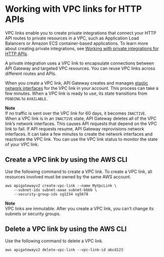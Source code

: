 # Working with VPC links for HTTP APIs<a name="http-api-vpc-links"></a>

VPC links enable you to create private integrations that connect your HTTP API routes to private resources in a VPC, such as Application Load Balancers or Amazon ECS container\-based applications\. To learn more about creating private integrations, see [Working with private integrations for HTTP APIs](http-api-develop-integrations-private.md)\.

A private integration uses a VPC link to encapsulate connections between API Gateway and targeted VPC resources\. You can reuse VPC links across different routes and APIs\.

When you create a VPC link, API Gateway creates and manages [elastic network interfaces](https://docs.aws.amazon.com/vpc/latest/userguide/VPC_ElasticNetworkInterfaces.html) for the VPC link in your account\. This process can take a few minutes\. When a VPC link is ready to use, its state transitions from `PENDING` to `AVAILABLE`\. 

**Note**  
If no traffic is sent over the VPC link for 60 days, it becomes `INACTIVE`\. When a VPC link is in an `INACTIVE` state, API Gateway deletes all of the VPC link’s network interfaces\. This causes API requests that depend on the VPC link to fail\. If API requests resume, API Gateway reprovisions network interfaces\. It can take a few minutes to create the network interfaces and reactivate the VPC link\. You can use the VPC link status to monitor the state of your VPC link\.

## Create a VPC link by using the AWS CLI<a name="http-api-vpc-links-create"></a>

Use the following command to create a VPC link\. To create a VPC link, all resources involved must be owned by the same AWS account\.

```
aws apigatewayv2 create-vpc-link --name MyVpcLink \
    --subnet-ids subnet-aaaa subnet-bbbb \
    --security-group-ids sg1234 sg5678
```

**Note**  
VPC links are immutable\. After you create a VPC link, you can’t change its subnets or security groups\.

## Delete a VPC link by using the AWS CLI<a name="http-api-vpc-links-delete"></a>

Use the following command to delete a VPC link\.

```
aws apigatewayv2 delete-vpc-link --vpc-link-id abcd123
```